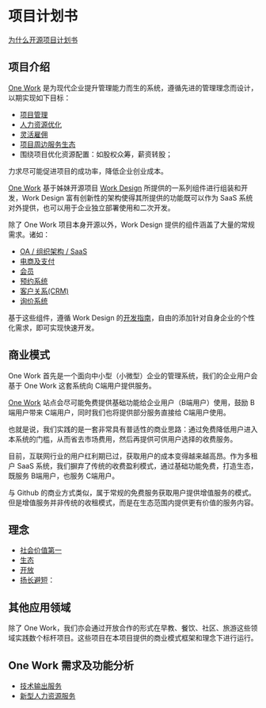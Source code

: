 # 项目计划书

[为什么开源项目计划书](intention.md)

## 项目介绍

[One Work](https://one.work) 是为现代企业提升管理能力而生的系统，遵循先进的管理理念而设计，以期实现如下目标：

* [项目管理](project.md)
* [人力资源优化](partnership.md#)
* [灵活雇佣](flexible.md)
* [项目周边服务生态](ecological.md)
* 围绕项目优化资源配置：如股权众筹，薪资转股；

力求尽可能促进项目的成功率，降低企业创业成本。

[One Work](https://github.com/one-work/one.work) 基于姊妹开源项目 [Work Design](https://github.com/work-design) 所提供的一系列组件进行组装和开发，Work Design 富有创新性的架构使得其所提供的功能既可以作为 SaaS 系统对外提供，也可以用于企业独立部署使用和二次开发。

除了 One Work 项目本身开源以外，Work Design 提供的组件涵盖了大量的常规需求。诸如：
* [OA / 组织架构 / SaaS](https://github.com/work-design/rails_org)
* [电商及支付](https://github.com/work-design/rails_trade)
* [会员](https://github.com/work-design/rails_vip)
* [预约系统](https://github.com/work-design/rails_event)
* [客户关系(CRM)](https://github.com/work-design/rails_crm)
* [询价系统](https://github.com/work-design/rails_enquiry)

基于这些组件，遵循 Work Design 的[开发指南](https://github.com/work-design/work.design)，自由的添加针对自身企业的个性化需求，即可实现快速开发。

## 商业模式
One Work 首先是一个面向中小型（小微型）企业的管理系统，我们的企业用户会基于 One Work 这套系统向 C端用户提供服务。

[One Work](https://one.work) 站点会尽可能免费提供基础功能给企业用户（B端用户）使用，鼓励 B端用户带来 C端用户，同时我们也将提供部分服务直接给 C端用户使用。

也就是说，我们实践的是一套非常具有普适性的商业思路：通过免费降低用户进入本系统的门槛，从而省去市场费用，然后再提供可供用户选择的收费服务。

目前，互联网行业的用户红利期已过，获取用户的成本变得越来越高昂。作为多租户 SaaS 系统，我们摒弃了传统的收费盈利模式，通过基础功能免费，打造生态，既服务 B端用户，也服务 C端用户。

与 Github 的商业方式类似，属于常规的免费服务获取用户提供增值服务的模式。但是增值服务并非传统的收租模式，而是在生态范围内提供更有价值的服务内容。

## 理念
* [社会价值第一](precept.md#社会价值第一)
* [生态](precept.md#生态)
* [开放](precept.md#开放)
* [扬长避短]()：

## 其他应用领域

除了 One Work，我们亦会通过开放合作的形式在早教、餐饮、社区、旅游这些领域实践数个标杆项目。这些项目在本项目提供的商业模式框架和理念下进行运行。

## One Work 需求及功能分析

* [技术输出服务](tech.md)
* [新型人力资源服务](partnership.md)